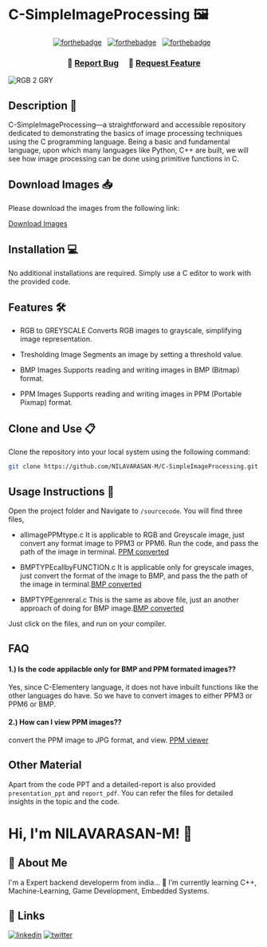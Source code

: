 # C-SimpleImageProcessing 🖼️
<center>

[![forthebadge](https://forthebadge.com/images/badges/built-with-love.svg)](https://forthebadge.com) &nbsp;
[![forthebadge](https://forthebadge.com/images/badges/made-with-c.svg)](https://forthebadge.com) &nbsp;
[![forthebadge](https://forthebadge.com/images/badges/open-source.svg)](https://forthebadge.com) &nbsp;
</center>


<h3 align="center">
    🔹
    <a href="https://github.com/NILAVARASAN-M/C-SimpleImageProcessing/issues">Report Bug</a> &nbsp; &nbsp;
    🔹
    <a href="https://github.com/NILAVARASAN-M/C-SimpleImageProcessing/issues">Request Feature</a>
</h3>

![RGB 2 GRY](https://scikit-image.org/docs/stable/_images/sphx_glr_plot_rgb_to_gray_001.png)



## Description 📝

C-SimpleImageProcessing—a straightforward and accessible repository dedicated to demonstrating the basics of image processing techniques using the C programming language. Being a basic and fundamental language, upon which many languages like Python, C++ are built, we will see how image processing can be done using primitive functions in C.
##  Download Images 📥

Please download the images from the following link:

[Download Images](https://drive.google.com/drive/folders/1_wbBsDUkYu9iiweO-pBydyQckDkVlDoK?usp=drive_link)
## Installation 💻

No additional installations are required. Simply use a C editor to work with the provided code.

## Features 🛠️

- RGB to GREYSCALE
Converts RGB images to grayscale, simplifying image representation.

- Tresholding Image
Segments an image by setting a threshold value.
  
- BMP Images
Supports reading and writing images in BMP (Bitmap) format.
  
- PPM Images
Supports reading and writing images in PPM (Portable Pixmap) format.
## Clone and Use 📋

Clone the repository into your local system using the following command:

```bash
git clone https://github.com/NILAVARASAN-M/C-SimpleImageProcessing.git
```

## Usage Instructions 🔧

Open the project folder and Navigate to `/sourcecode`.
You will find three files,
- allimagePPMtype.c
It is applicable to RGB and Greyscale image, just convert any format image to PPM3 or PPM6. Run the code, and pass the path of the image in terminal.
[PPM converted](https://convertio.co/jpg-ppm/)

- BMPTYPEcallbyFUNCTION.c
It is applicable only for greyscale images, just convert the format of the image to BMP, and pass the the path of the image in terminal.[BMP converted](https://convertio.co/jpg-bmp/)

- BMPTYPEgenreral.c
This is the same as above file, just an another approach of doing for BMP image.[BMP converted](https://convertio.co/jpg-bmp/)

Just click on the files, and run on your compiler.
## FAQ

#### 1.) Is the code appilacble only for BMP and PPM formated images??

Yes, since C-Elementery language, it does not have inbuilt functions like the other languages do have. So we have to convert images to either PPM3 or PPM6 or BMP.

#### 2.) How can I view PPM images??

convert the PPM image to JPG format, and view. [PPM viewer](https://convertio.co/ppm-jpg/)
## Other Material

Apart from the code PPT and a detailed-report is also provided `presentation_ppt` and `report_pdf`. You can refer the files for detailed insights in the topic and the code.

# Hi, I'm NILAVARASAN-M! 👋


## 🚀 About Me
I'm a Expert backend developerm from india...
🌱 I’m currently learning C++, Machine-Learning, Game Development, Embedded Systems.

## 🔗 Links
[![linkedin](https://img.shields.io/badge/linkedin-0A66C2?style=for-the-badge&logo=linkedin&logoColor=white)](https://www.linkedin.com/)
[![twitter](https://img.shields.io/badge/twitter-1DA1F2?style=for-the-badge&logo=twitter&logoColor=white)](https://x.com/NilaVar83507149?t=cH8mUu4_QuOGKTml9QuaTg&s=09)
